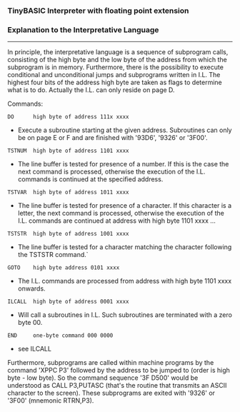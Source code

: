 ### TinyBASIC Interpreter with floating point extension

### Explanation to the **I**nterpretative **L**anguage
------------------------------------------------------

In principle, the interpretative language is a sequence of subprogram calls, consisting of the high byte and the low byte of the address from which the subprogram is in memory. Furthermore, there is the possibility to execute conditional and unconditional jumps and subprograms written in I.L. The highest four bits of the address high byte are taken as flags to determine what is to do. Actually the I.L. can only reside on page D.

Commands:

`DO      high byte of address 111x xxxx `
-    Execute a subroutine starting at the given address.
    Subroutines can only be on page E or F and are finished with '93D6', '9326' or '3F00'.

`TSTNUM  high byte of address 1101 xxxx `
-    The line buffer is tested for presence of a number.
    If this is the case the next command is processed, otherwise
    the execution of the I.L. commands is continued at the specified address.

`TSTVAR  high byte of address 1011 xxxx `
 -   The line buffer is tested for presence of a character. If this character is a letter, the next command is processed, otherwise the execution of the I.L. commands are continued at address with high byte 1101 xxxx ...

`TSTSTR  high byte of address 1001 xxxx `
 -   The line buffer is tested for a character matching the character following the TSTSTR command.`

`GOTO    high byte address 0101 xxxx`
-    The I.L. commands are processed from address with high byte 1101 xxxx onwards.

`ILCALL  high byte of address 0001 xxxx `
-    Will call a subroutines in I.L. Such subroutines are terminated with a zero byte 00.

`END     one-byte command 000 0000 `
-    see ILCALL

Furthermore, subprograms are called within machine programs by the command 'XPPC P3' followed by the address to be jumped to (order is high byte - low byte). So the command sequence '3F D500' would be understood as CALL P3,PUTASC (that's the routine that transmits an ASCII character to the screen). These subprograms are exited with '9326' or '3F00' (mnemonic RTRN,P3).

